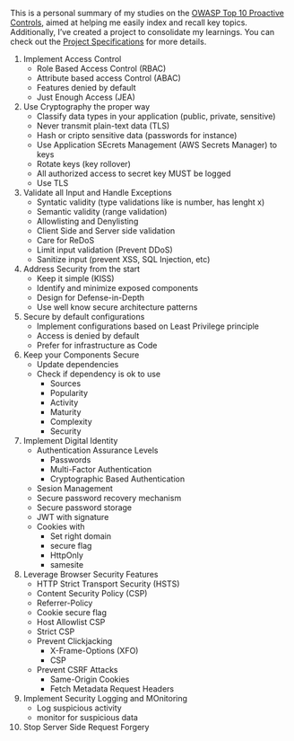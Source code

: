 This is a personal summary of my studies on the [OWASP Top 10 Proactive Controls](https://top10proactive.owasp.org/), aimed at helping me easily index and recall key topics. Additionally, I’ve created a project to consolidate my learnings. You can check out the [Project Specifications](https://github.com/lucasATeixeira/Owasp.Top10.Proactive.Controls.Personal.Summary/blob/main/PROJECT_SPECIFICATIONS.md) for more details.

1. Implement Access Control
   - Role Based Access Control (RBAC)
   - Attribute based access Control (ABAC)
   - Features denied by default
   - Just Enough Access (JEA)
2. Use Cryptography the proper way
   - Classify data types in your application (public, private, sensitive)
   - Never transmit plain-text data (TLS)
   - Hash or cripto sensitive data (passwords for instance)
   - Use Application SEcrets Management (AWS Secrets Manager) to keys
   - Rotate keys (key rollover)
   - All authorized access to secret key MUST be logged
   - Use TLS
3. Validate all Input and Handle Exceptions
   - Syntatic validity (type validations like is number, has lenght x)
   - Semantic validity (range validation)
   - Allowlisting and Denylisting
   - Client Side and Server side validation
   - Care for ReDoS
   - Limit input validation (Prevent DDoS)
   - Sanitize input (prevent XSS, SQL Injection, etc)
4. Address Security from the start
   - Keep it simple (KISS)
   - Identify and minimize exposed components
   - Design for Defense-in-Depth
   - Use well know secure architecture patterns
5. Secure by default configurations
   - Implement configurations based on Least Privilege principle
   - Access is denied by default
   - Prefer for infrastructure as Code
6. Keep your Components Secure
   - Update dependencies
   - Check if dependency is ok to use
     - Sources
     - Popularity
     - Activity
     - Maturity
     - Complexity
     - Security
7. Implement Digital Identity
   - Authentication Assurance Levels
     - Passwords
     - Multi-Factor Authentication
     - Cryptographic Based Authentication
   - Sesion Management
   - Secure password recovery mechanism
   - Secure password storage
   - JWT with signature
   - Cookies with
     - Set right domain
     - secure flag
     - HttpOnly
     - samesite
8. Leverage Browser Security Features
   - HTTP Strict Transport Security (HSTS)
   - Content Security Policy (CSP)
   - Referrer-Policy
   - Cookie secure flag
   - Host Allowlist CSP
   - Strict CSP
   - Prevent Clickjacking
     - X-Frame-Options (XFO)
     - CSP
   - Prevent CSRF Attacks
     - Same-Origin Cookies
     - Fetch Metadata Request Headers
9. Implement Security Logging and MOnitoring
   - Log suspicious activity
   - monitor for suspicious data
10. Stop Server Side Request Forgery
